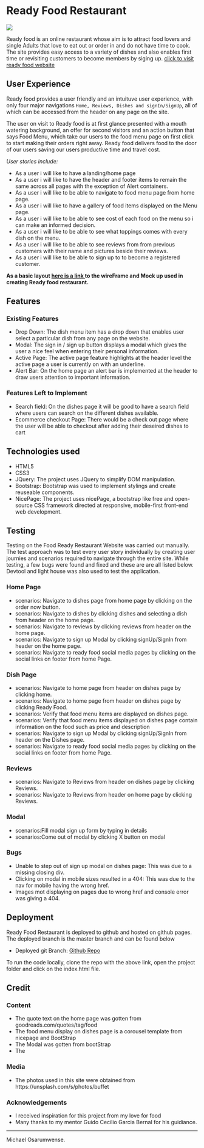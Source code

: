 # **Ready Food Restaurant** 
<img src="https://imgur.com/Vk3Mi9h.jpg" style="margin: 0;">

Ready food is an online restaurant whose aim is to attract food lovers and single Adults that love to eat out or order in and do not have time to cook. 
The site provides easy access to a variety of dishes and also enables first time or revisiting customers to become members by siging up.
<a href="https://michaelosarumwense.github.io/ReadyFoodRestaurant-M1/" target="_blank">click to visit ready food website</a>
## User Experience

Ready food provides a user friendly and an intuituve user experience, with only four major navigations `Home, Reviews, Dishes and signIn/SignUp`,
all of which can be accessed from the header on any page on the site.

The user on visit to Ready food is at first glance presented with a mouth watering background, an offer for second visitors and an action button
that says Food Menu, which take our users to the food menu page on first click to start making their orders right away. Ready food delivers food to the door
of our users saving our users productive time and travel cost.

*User stories include:*
<ul>
<li>As a user i will like to have a landing/home page</li>
<li>As a user i will like to have the header and footer items to remain the same across all pages with the exception of Alert containers.</li>
<li>As a user i will like to be able to navigate to food menu page from home page.</li>
<li>As a user i will like to have a gallery of food items displayed on the Menu page.</li>
<li>As a user i will like to be able to see cost of each food on the menu so i can make an informed decision.</li>
<li>As a user i will like to be able to see what toppings comes with every dish on the menu.</li>
<li>As a user i will like to be able to see reviews from from previous customers with their name and pictures beside their reviews.</li>
<li>As a user i will like to be able to sign up to to become a registered customer.</li>

</ul>

**As a basic layout <a href="wireFrame_mockUps/ReadyFood-WireFrame.pdf" target="_blank">here is a link </a> to the wireFrame and Mock up used in creating Ready food restaurant.**

## **Features**

### Existing Features
<ul>
<li>Drop Down: The dish menu item has a drop down that enables user select a particular dish from any page on the website.</li>
<li>Modal: The sign in / sign up button displays a modal which gives the user a nice feel when entering their personal information.</li>
<li>Active Page: The active page feature highlights at the header level the active page a user is currently on with an underline.</li>
<li>Alert Bar: On the home page an alert bar is implemented at the header to draw users attention to important information.</li>
</ul>

### Features Left to Implement
<ul>
<li>Search field: On the dishes page it will be good to have a search field where users can search on the different dishes available.</li>
<li>Ecommerce checkout Page: There would be a check out page where the user will be able to checkout after adding their deseired dishes to cart</li>
</ul>

## **Technologies used**
<ul>
<li>HTML5</li>
<li>CSS3</li>
<li>JQuery: The project uses JQuery to simplify DOM manipulation.</li>
<li>Bootstrap: Bootstrap was used to implement stylings and create reuseable components.</li>
<li>NicePage: The project uses nicePage, a bootstrap like free and open-source CSS framework directed at responsive, mobile-first front-end web development.</li>

</ul>

## **Testing**
Testing on the Food Ready Restaurant Website was carried out manually. The test approach was to test every user story individually by creating 
user journies and scenarios required to navigate through the entire site. While testing, a few bugs were found and fixed and these are are all listed below. Devtool and light house was also used to test the application.

### **Home Page**
<ul>
<li>scenarios: Navigate to dishes page from home page by clicking on the order now button.</li>
<li>scenarios: Navigate to dishes  by clicking dishes and selecting a dish from header on the home page.</li>
<li>scenarios: Navigate to reviews by clicking reviews from header on the home page.</li>
<li>scenarios: Navigate to sign up Modal by clicking signUp/SignIn from header on the home page.</li>
<li>scenarios: Navigate to ready food social media pages by clicking on the social links on footer from home Page.</li>
</ul>

### **Dish Page**
<ul>
<li>scenarios: Navigate to home page from header on dishes page by clicking home.</li>
<li>scenarios: Navigate to home page from header on dishes page by clicking Ready Food.</li>
<li>scenarios: Verify that food menu items are displayed on dishes page.</li>
<li>scenarios: Verify that food menu items displayed on dishes page contain information on the food such as price and description</li>
<li>scenarios: Navigate to sign up Modal by clicking signUp/SignIn from header on the Dishes page.</li>
<li>scenarios: Navigate to ready food social media pages by clicking on the social links on footer from home Page.</li>
</ul>

### **Reviews**
<ul>
<li>scenarios: Navigate to Reviews from header on dishes page by clicking Reviews.</li>
<li>scenarios: Navigate to Reviews from header on home page by clicking Reviews.</li>
</ul>

### **Modal**
<ul>
<li>scenarios:Fill modal sign up form by typing in details</li>
<li>scenarios:Come out of modal by clicking X button on modal</li>
</ul>

### **Bugs**
<ul>
<li>Unable to step out of sign up modal on dishes page: This was due to a missing closing div.</li>
<li>Clicking on modal in mobile sizes resulted in a 404: This was due to the nav for mobile having the wrong href.</li>
<li>Images mot displaying on pages due to wrong href and console error was giving a 404.</li>
</ul>

## **Deployment**
Ready Food Restaurant is deployed to github and hosted on github pages. The deployed branch is the master branch and can be found below 
<ul>
<li>Deployed git Branch: <a href="https://github.com/MichaelOsarumwense/ReadyFoodRestaurant-M1.git">Github Repo</a> </li>
</ul>
To run the code locally, clone the repo with the above link, open the project folder and click on the index.html file.

## **Credit**
### **Content**
<ul>
<li>The quote text on the home page was gotten from goodreads.com/quotes/tag/food</li>
<li>The food menu display on dishes page is a corousel template from nicepage and BootStrap</li>
<li>The Modal was gotten from bootStrap</li>
<li>The </li>
</ul>

### **Media**
<ul>
<li>The photos used in this site were obtained from https://unsplash.com/s/photos/buffet</li>
</ul>

### **Acknowledgements**
<ul>
<li>I received inspiration for this project from my love for food</li>
<li>Many thanks to my mentor Guido Cecilio Garcia Bernal for his guidiance.</li>
</ul>

--------

Michael Osarumwense.

